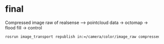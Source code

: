 # final
Compressed image raw of realsense --> pointcloud data -> octomap -> flood fill -> control 

```Bash
rosrun image_transport republish in:=/camera/color/image_raw compressed raw out:=/camera/color/image_raw _image_transport:=compressed
```
